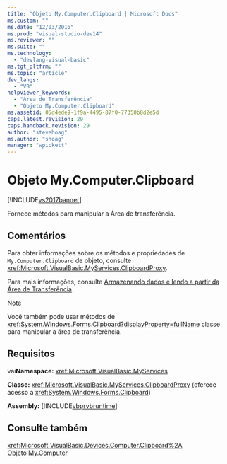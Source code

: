```yaml
---
title: "Objeto My.Computer.Clipboard | Microsoft Docs"
ms.custom: ""
ms.date: "12/03/2016"
ms.prod: "visual-studio-dev14"
ms.reviewer: ""
ms.suite: ""
ms.technology: 
  - "devlang-visual-basic"
ms.tgt_pltfrm: ""
ms.topic: "article"
dev_langs: 
  - "VB"
helpviewer_keywords: 
  - "Área de Transferência"
  - "Objeto My.Computer.Clipboard"
ms.assetid: 05d4ede9-1f9a-4495-87f0-77350b8d2e5d
caps.latest.revision: 29
caps.handback.revision: 29
author: "stevehoag"
ms.author: "shoag"
manager: "wpickett"
---
```

# Objeto My.Computer.Clipboard
[!INCLUDE[vs2017banner](../../../csharp/includes/vs2017banner.md)]

Fornece métodos para manipular a Área de transferência.  
  
## Comentários  
 Para obter informações sobre os métodos e propriedades de `My.Computer.Clipboard` de objeto, consulte <xref:Microsoft.VisualBasic.MyServices.ClipboardProxy>.  
  
 Para mais informações, consulte [Armazenando dados e lendo a partir da Área de Transferência](../../../visual-basic/developing-apps/programming/computer-resources/storing-data-to-and-reading-from-the-clipboard.md).  
  
> [!NOTE]
>  Você também pode usar métodos de <xref:System.Windows.Forms.Clipboard?displayProperty=fullName> classe para manipular a área de transferência.  
  
## Requisitos  
 vai**Namespace:** <xref:Microsoft.VisualBasic.MyServices>  
  
 **Classe:** <xref:Microsoft.VisualBasic.MyServices.ClipboardProxy> \(oferece acesso a <xref:System.Windows.Forms.Clipboard>\)  
  
 **Assembly:** [!INCLUDE[vbprvbruntime](../../../visual-basic/language-reference/objects/includes/vbprvbruntime_md.md)]  
  
## Consulte também  
 <xref:Microsoft.VisualBasic.Devices.Computer.Clipboard%2A>   
 [Objeto My.Computer](../../../visual-basic/language-reference/objects/my-computer-object.md)